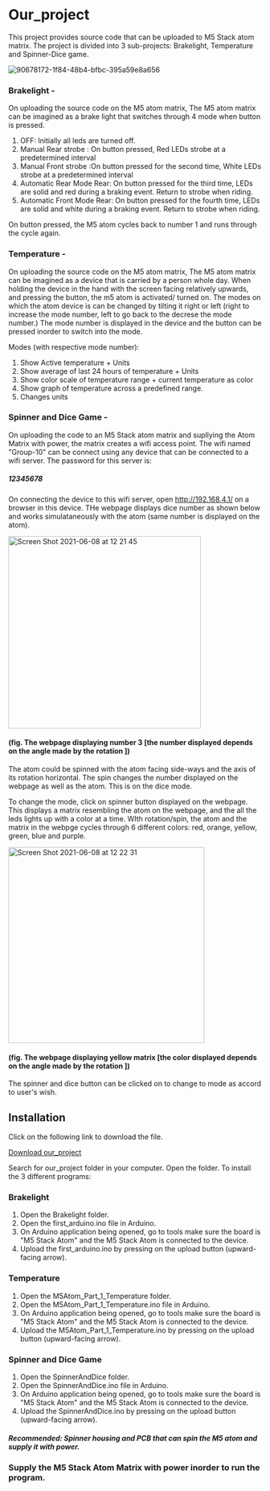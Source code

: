# Our_project  
This project provides source code that can be uploaded to M5 Stack atom matrix. The project is divided into 3 sub-projects: Brakelight, Temperature and Spinner-Dice game. 

![90678172-1f84-48b4-bfbc-395a59e8a656](https://user-images.githubusercontent.com/72303952/121396444-6f879080-c964-11eb-850e-3ac86e6a3e5a.jpeg)

### Brakelight - 

On uploading the source code on the M5 atom matrix, The M5 atom matrix can be imagined as a brake light that switches through 4 mode when button is pressed. 
1. OFF: Initially all leds are turned off.
2. Manual Rear strobe : On button pressed, Red LEDs strobe at a predetermined interval
3. Manual Front strobe :On button pressed for the second time, White LEDs strobe at a predetermined interval
4. Automatic Rear Mode Rear: On button pressed for the third time, LEDs are solid and red during a braking event. Return to strobe when riding.
5. Automatic Front Mode Rear: On button pressed for the fourth time, LEDs are solid and white during a braking event. Return to strobe when riding. 

On button pressed, the M5 atom cycles back to number 1 and runs through the cycle again.

### Temperature - 

On uploading the source code on the M5 atom matrix, The M5 atom matrix can be imagined as a device that is carried by a person whole day. When holding the device in the hand with the screen facing relatively upwards, and pressing the button, the m5 atom is activated/ turned on. The modes on which the atom device is can be changed by tilting it right or left (right to increase the mode number, left to go back to the decrese the mode number.) The mode number is displayed in the device and the button can be pressed inorder to switch into the mode. 

Modes (with respective mode number):
1. Show Active temperature + Units
2. Show average of last 24 hours of temperature + Units
3. Show color scale of temperature range + current temperature as color
4. Show graph of temperature across a predefined range.
5. Changes units 
 
### Spinner and Dice Game - 

On uploading the code to an M5 Stack atom matrix and supllying the Atom Matrix with power, the matrix creates a wifi access point. The wifi named "Group-10" can be connect using any device that can be connected to a wifi server. The password for this server is: 
##### 12345678 
On connecting the device to this wifi server, open http://192.168.4.1/ on a browser in this device. THe webpage displays dice number as shown below and works simulataneously with the atom (same number is displayed on the atom). 


<img width="383" alt="Screen Shot 2021-06-08 at 12 21 45" src="https://user-images.githubusercontent.com/72303952/121395074-12d7a600-c963-11eb-9b22-980c8e03901b.png">

#### (fig. The webpage displaying number 3 [the number displayed depends on the angle made by the rotation ])

 
The atom could be spinned with the atom facing side-ways and the axis of its rotation horizontal. The spin changes the number displayed on the webpage as well as the atom. This is on the dice mode. 

To change the mode, click on spinner button displayed on the webpage. 
This displays a matrix resembling the atom on the webpage, and the all the leds lights up with a color at a time. WIth rotation/spin, the atom and the matrix in the webpge cycles through 6 different colors: red, orange, yellow, green, blue and purple. 

<img width="390" alt="Screen Shot 2021-06-08 at 12 22 31" src="https://user-images.githubusercontent.com/72303952/121395872-e40dff80-c963-11eb-93ef-b11ded4ce0d1.png">

#### (fig. The webpage displaying yellow matrix [the color displayed depends on the angle made by the rotation ])

The spinner and dice button can be clicked on to change to mode as accord to user's wish. 

## Installation 

Click on the following link to download the file.

<a id="raw-url" href="https://github.com/sarhana-adh/our_project.git">Download our_project</a>


Search for our_project folder in your computer. Open the folder. To install the 3 different programs:

### Brakelight
1. Open the Brakelight folder.
2. Open the first_arduino.ino file in Arduino. 
3. On Arduino application being opened, go to tools make sure the board is "M5 Stack Atom" and the M5 Stack Atom is connected to the device. 
4. Upload the first_arduino.ino by pressing on the upload button (upward-facing arrow).

### Temperature 
1. Open the M5Atom_Part_1_Temperature folder.
2. Open the M5Atom_Part_1_Temperature.ino file in Arduino. 
3. On Arduino application being opened, go to tools make sure the board is "M5 Stack Atom" and the M5 Stack Atom is connected to the device. 
4. Upload the M5Atom_Part_1_Temperature.ino by pressing on the upload button (upward-facing arrow).


### Spinner and Dice Game 
1. Open the SpinnerAndDice folder.
2. Open the SpinnerAndDice.ino file in Arduino. 
3. On Arduino application being opened, go to tools make sure the board is "M5 Stack Atom" and the M5 Stack Atom is connected to the device. 
4. Upload the SpinnerAndDice.ino by pressing on the upload button (upward-facing arrow).

##### Recommended: Spinner housing and PCB that can spin the M5 atom and supply it with power. 

### Supply the M5 Stack Atom Matrix with power inorder to run the program.
